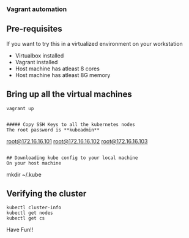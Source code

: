 ### Vagrant automation

## Pre-requisites
If you want to try this in a virtualized environment on your workstation
* Virtualbox installed
* Vagrant installed
* Host machine has atleast 8 cores
* Host machine has atleast 8G memory

## Bring up all the virtual machines
```
vagrant up


##### Copy SSH Keys to all the kubernetes nodes
The root password is **kubeadmin**
```
root@172.16.16.101
root@172.16.16.102
root@172.16.16.103
```

## Downloading kube config to your local machine
On your host machine
```
mkdir ~/.kube

## Verifying the cluster
```
kubectl cluster-info
kubectl get nodes
kubectl get cs
```

Have Fun!!

